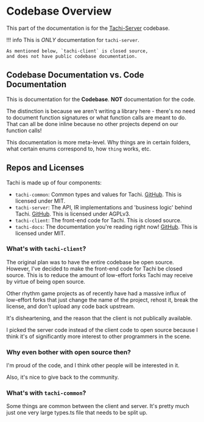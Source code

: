 # Codebase Overview

This part of the documentation is for the [Tachi-Server](https://github.com/tng-dev/tachi/tree/staging/server) codebase.

!!! info
	This is *ONLY* documentation for `tachi-server`.
	
	As mentioned below, `tachi-client` is closed source,
	and does not have public codebase documentation.

## Codebase Documentation vs. Code Documentation

This is documentation for the **Codebase**. **NOT** documentation for the code.

The distinction is because we aren't writing a library here - there's no need to document function
signatures or what function calls are meant to do. That can all be done inline because no other
projects depend on our function calls!

This documentation is more meta-level. Why things are in certain folders, what certain enums
correspond to, how `thing` works, etc.

## Repos and Licenses

Tachi is made up of four components:

- `tachi-common`: Common types and values for Tachi. [GitHub](https://github.com/tng-dev/tachi/tree/staging/common). This is licensed under MIT.
- `tachi-server`: The API, IR implementations and 'business logic' behind Tachi. [GitHub](https://github.com/tng-dev/tachi/tree/staging/server). This is licensed under AGPLv3.
- `tachi-client`: The front-end code for Tachi. This is closed source.
- `tachi-docs`: The documentation you're reading right now! [GitHub](https://github.com/tng-dev/tachi/tree/staging/docs). This is licensed under MIT.

### What's with `tachi-client`?

The original plan was to have the entire codebase be open source. However, I've decided to make the
front-end code for Tachi be closed source. This is to reduce the amount of low-effort forks Tachi
may receive by virtue of being open source.

Other rhythm game projects as of recently have had a massive influx of low-effort forks that just
change the name of the project, rehost it, break the license, and don't upload any code back upstream.

It's disheartening, and the reason that the client is not publically available.

I picked the server code instead of the client code to open source because I think it's of significantly
more interest to other programmers in the scene.

### Why even bother with open source then?

I'm proud of the code, and I think other people will be interested in it.

Also, it's nice to give back to the community.

### What's with `tachi-common`?

Some things are common between the client and server.
It's pretty much just one very large types.ts file that needs to be split up.


